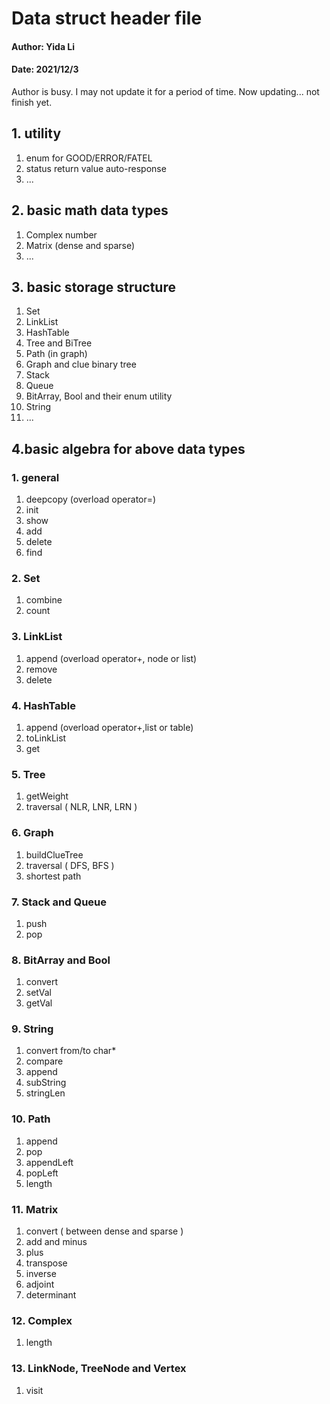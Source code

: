 # Data struct header file
#### Author: Yida Li
#### Date: 2021/12/3 

Author is busy. I may not update it for a period of time.
Now updating... not finish yet.

## 1. utility
1. enum for GOOD/ERROR/FATEL
2. status return value auto-response 
3. ...

## 2. basic math data types
1. Complex number
2. Matrix (dense and sparse)
3. ...

## 3. basic storage structure
1. Set
2. LinkList
3. HashTable
4. Tree and BiTree
5. Path (in graph)
6. Graph and clue binary tree
7. Stack
8. Queue
9. BitArray, Bool and their enum utility
10. String
11. ...

## 4.basic algebra for above data types
### 1. general
1. deepcopy (overload operator=)
2. init
3. show
4. add
4. delete
5. find
### 2. Set
1. combine
2. count
### 3. LinkList
1. append (overload operator+, node or list)
2. remove
3. delete
### 4. HashTable
1. append (overload operator+,list or table)
2. toLinkList
3. get
### 5. Tree
1. getWeight
2. traversal ( NLR, LNR, LRN )
### 6. Graph
1. buildClueTree
2. traversal ( DFS, BFS )
3. shortest path
### 7. Stack and Queue
1. push
2. pop
### 8. BitArray and Bool
1. convert
2. setVal
3. getVal
### 9. String
1. convert from/to char*
2. compare
3. append
4. subString
5. stringLen
### 10. Path
1. append
2. pop
3. appendLeft
4. popLeft
5. length
### 11. Matrix
1. convert ( between dense and sparse )
2. add and minus
3. plus
4. transpose
5. inverse
6. adjoint
7. determinant
### 12. Complex
1. length
### 13. LinkNode, TreeNode and Vertex
1. visit
